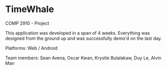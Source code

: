 # TimeWhale
COMP 2910 - Project

This application was developed in a span of 4 weeks. Everything was designed from the ground up and was successfully demo'd on the last day.

Platforms: Web / Android

Team members: Sean Avena, Oscar Kwan, Krystle Bulalakaw, Duy Le, Alvin Man